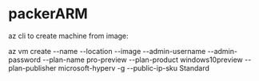 # packerARM

az cli to create machine from image:

az vm create --name <nameOfMachine> --location <location> --image <nameOfImage> --admin-username <admin name> --admin-password <password> --plan-name pro-preview --plan-product windows10preview  --plan-publisher microsoft-hyperv -g <resourceGroup> --public-ip-sku Standard
